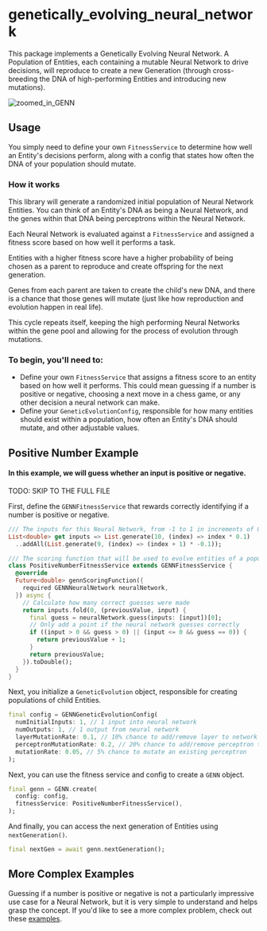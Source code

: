 # genetically_evolving_neural_network
 This package implements a Genetically Evolving Neural Network. A Population of Entities, each containing a mutable Neural Network to drive decisions, will reproduce to create a new Generation (through cross-breeding the DNA of high-performing Entities and introducing new mutations).

![zoomed_in_GENN](https://github.com/dancout/genetically_evolving_neural_network/assets/5490028/178ff29c-029d-4bfb-bf9a-12a816ed023b)


## Usage
You simply need to define your own `FitnessService` to determine how well an Entity's decisions perform, along with a config that states how often the DNA of your population should mutate.

### How it works
This library will generate a randomized initial population of Neural Network Entities. You can think of an Entity's DNA as being a Neural Network, and the genes within that DNA being perceptrons within the Neural Network.

Each Neural Network is evaluated against a `FitnessService` and assigned a fitness score based on how well it performs a task.

Entities with a higher fitness score have a higher probability of being chosen as a parent to reproduce and create offspring for the next generation.

Genes from each parent are taken to create the child's new DNA, and there is a chance that those genes will mutate (just like how reproduction and evolution happen in real life).

This cycle repeats itself, keeping the high performing Neural Networks within the gene pool and allowing for the process of evolution through mutations.

### To begin, you'll need to:
* Define your own `FitnessService` that assigns a fitness score to an entity based on how well it performs. This could mean guessing if a number is positive or negative, choosing a next move in a chess game, or any other decision a neural network can make.
* Define your `GeneticEvolutionConfig`, responsible for how many entities should exist within a population, how often an Entity's DNA should mutate, and other adjustable values.

## Positive Number Example
#### In this example, we will guess whether an input is positive or negative.


TODO: SKIP TO THE FULL FILE

First, define the `GENNFitnessService` that rewards correctly identifying if a number is positive or negative.
```dart
/// The inputs for this Neural Network, from -1 to 1 in increments of 0.1.
List<double> get inputs => List.generate(10, (index) => index * 0.1)
  ..addAll(List.generate(9, (index) => (index + 1) * -0.1));

/// The scoring function that will be used to evolve entities of a population
class PositiveNumberFitnessService extends GENNFitnessService {
  @override
  Future<double> gennScoringFunction({
    required GENNNeuralNetwork neuralNetwork,
  }) async {
    // Calculate how many correct guesses were made
    return inputs.fold(0, (previousValue, input) {
      final guess = neuralNetwork.guess(inputs: [input])[0];
      // Only add a point if the neural network guesses correctly
      if ((input > 0 && guess > 0) || (input <= 0 && guess == 0)) {
        return previousValue + 1;
      }
      return previousValue;
    }).toDouble();
  }
}
```

Next, you initialize a `GeneticEvolution` object, responsible for creating populations of child Entities.
```dart
final config = GENNGeneticEvolutionConfig(
  numInitialInputs: 1, // 1 input into neural network
  numOutputs: 1, // 1 output from neural network
  layerMutationRate: 0.1, // 10% chance to add/remove layer to network
  perceptronMutationRate: 0.2, // 20% chance to add/remove perceptron to layer
  mutationRate: 0.05, // 5% chance to mutate an existing perceptron
);
```

Next, you can use the fitness service and config to create a `GENN` object.
```dart
final genn = GENN.create(
  config: config,
  fitnessService: PositiveNumberFitnessService(),
);
```

And finally, you can access the next generation of Entities using `nextGeneration()`.
```dart
final nextGen = await genn.nextGeneration();
```

## More Complex Examples
Guessing if a number is positive or negative is not a particularly impressive use case for a Neural Network, but it is very simple to understand and helps grasp the concept. If you'd like to see a more complex problem, check out these [examples](https://pub.dev/packages/genetically_evolving_neural_network/example).
